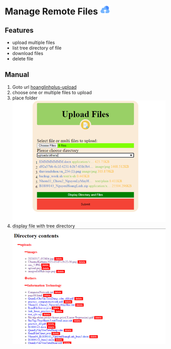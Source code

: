 # **Manage Remote Files**  ![upload image](images/upload-file.png)

## Features
- upload multiple files 
- list tree directory  of file
- download files
- delete file
## Manual
1. Goto url [hoanglinhplus-upload](https://www.hoanglinhplus.cf/upload/)
2. choose one or multiple files to upload
3. place folder
  ![upload_page](images/upload_page.png)
4. display file with tree directory
   ![tree_directory](images/tree_directory.png)
   